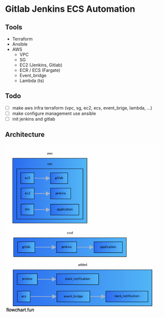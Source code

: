 # Gitlab Jenkins ECS Automation

## Tools

- Terraform
- Ansible
- AWS
  - VPC
  - SG
  - EC2 (Jenkins, Gitlab)
  - ECR / ECS (Fargate)
  - Event_bridge
  - Lambda (ts)

## Todo

- [ ] make aws infra terraform (vpc, sg, ec2, ecs, event_brige, lambda, ...)
- [ ] make configure management use ansible
- [ ] init jenkins and gitlab

## Architecture

![arch](<./public/flowchart-fun%20(30).png>)
